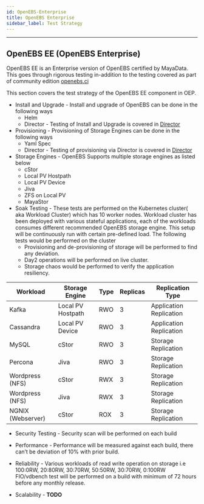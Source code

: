 ```yaml
---
id: OpenEBS-Enterprise 
title: OpenEBS Enterprise
sidebar_label: Test Strategy
---
```

------

## OpenEBS EE (OpenEBS Enterprise)

OpenEBS EE is an Enterprise version of OpenEBS certified by MayaData. This goes through rigorous testing in-addition to the testing covered as part of community edition <a href="http://openebs.ci/" target="_blank">openebs.ci</a> 

This section covers the test strategy of the OpenEBS EE component in OEP.

- Install and Upgrade - Install and upgrade of OpenEBS can be done in the following ways
  - Helm
  - Director - Testing of Install and Upgrade is covered in [Director](/docs/director/openebs-provisioning/plan) 
- Provisioning - Provisioning of Storage Engines can be done in the following ways
  - Yaml Spec
  - Director - Testing of provisioning via Director is covered in [Director](/docs/director/openebs-provisioning/plan) 
- Storage Engines - OpenEBS Supports multiple storage engines as listed below
  - cStor
  - Local PV Hostpath
  - Local PV Device
  - Jiva
  - ZFS on Local PV
  - MayaStor
- Soak Testing - These tests are performed on the Kubernetes cluster( aka Workload Cluster) which has 10 worker nodes. Workload cluster has been deployed with various stateful applications, each of the workloads consumes different recommended OpenEBS storage engine. This setup will be continuously run with certain pre-defined load.  The following tests would be performed on the cluster
  - Provisioning and de-provisioning of storage will be performed to find any deviation. 
  - Day2 operations will be performed on live cluster.
  - Storage chaos would be performed to verify the application resiliency. 

| Workload          | Storage Engine    | Type | Replicas | Replication Type        |
| ----------------- | ----------------- | ---- | -------- | ----------------------- |
| Kafka             | Local PV Hostpath | RWO  | 3        | Application Replication |
| Cassandra         | Local PV Device   | RWO  | 3        | Application Replication |
| MySQL             | cStor             | RWO  | 3        | Storage Replication     |
| Percona           | Jiva              | RWO  | 3        | Storage Replication     |
| Wordpress (NFS)   | cStor             | RWX  | 3        | Storage Replication     |
| Wordpress (NFS)   | Jiva              | RWX  | 3        | Storage Replication     |
| NGNIX (Webserver) | cStor             | ROX  | 3        | Storage Replication     |



- Security Testing - Security scan will be performed on each build 

  

- Performance - Performance will be measured against each build, there can’t be deviation of 10% with prior build.

- Reliability - Various workloads of read write operation on storage i.e 100:0RW, 20:80RW, 30:70RW, 50:50RW, 30:70RW, 0:100RW FIO/vdbench test will be performed on a build with minimum of 72 hours before any monthly release.

- Scalability -  **TODO**







